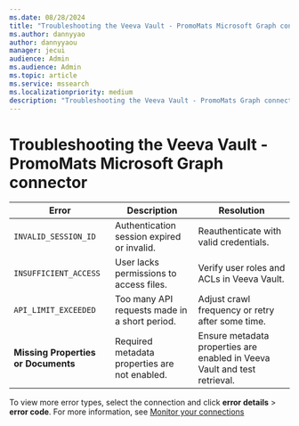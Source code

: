 ```yaml
--- 
ms.date: 08/28/2024 
title: "Troubleshooting the Veeva Vault - PromoMats Microsoft Graph connector" 
ms.author: dannyyao
author: dannyyaou
manager: jecui
audience: Admin 
ms.audience: Admin 
ms.topic: article 
ms.service: mssearch 
ms.localizationpriority: medium 
description: "Troubleshooting the Veeva Vault - PromoMats Graph connector for Microsoft Search and Microsoft 365 Copilot" 
--- 
```


# Troubleshooting the Veeva Vault - PromoMats Microsoft Graph connector  

| Error                   | Description                               | Resolution                                                                 |
|-------------------------|-------------------------------------------|---------------------------------------------------------------------------|
| `INVALID_SESSION_ID`    | Authentication session expired or invalid.| Reauthenticate with valid credentials.                                   |
| `INSUFFICIENT_ACCESS`   | User lacks permissions to access files.   | Verify user roles and ACLs in Veeva Vault.                               |
| `API_LIMIT_EXCEEDED`    | Too many API requests made in a short period. | Adjust crawl frequency or retry after some time.                        |
| **Missing Properties or Documents** | Required metadata properties are not enabled. | Ensure metadata properties are enabled in Veeva Vault and test retrieval.|

To view more error types, select the connection and click **error details** > **error code**. For more information, see [Monitor your connections](./manage-connector.md)
